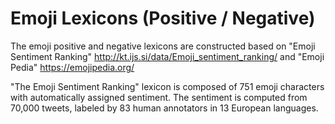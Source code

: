 # Emoji Lexicons (Positive / Negative)

The emoji positive and negative lexicons are constructed based on "Emoji Sentiment Ranking" http://kt.ijs.si/data/Emoji_sentiment_ranking/ and "Emoji Pedia" https://emojipedia.org/ 

"The Emoji Sentiment Ranking" lexicon is composed of 751 emoji characters with automatically assigned sentiment.
The sentiment is computed from 70,000 tweets, labeled by 83 human annotators in 13 European languages.

